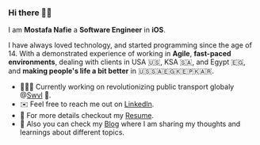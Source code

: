 ### Hi there 👋🏻 

I am **Mostafa Nafie** a **Software Engineer** in **iOS**.

I have always loved technology, and started programming since the age of 14.
With a demonstrated experience of working in **Agile**, **fast-paced environments**, dealing with clients in USA 🇺🇸, KSA 🇸🇦, and Egypt 🇪🇬, and **making people's life a bit better** in 🇺🇸🇸🇦🇪🇬🇰🇪🇵🇰🇦🇷.
<!--
**MostafaNafie/MostafaNafie** is a ✨ _special_ ✨ repository because its `README.md` (this file) appears on your GitHub profile.

Here are some ideas to get you started:

- 🔭 I’m currently working on ...
- 🌱 I’m currently learning ...
- 👯 I’m looking to collaborate on ...
- 🤔 I’m looking for help with ...
- 💬 Ask me about ...
- 📫 How to reach me: ...
- 😄 Pronouns: ...
- ⚡ Fun fact: ...
-->

- 👨🏻‍💻 Currently working on revolutionizing public transport globaly @[Swvl](https://www.swvl.com/) 🚐.
- ✉️ Feel free to reach me out on [LinkedIn](https://www.linkedin.com/in/mostafanafie/).
- 🔖 For more details checkout my [Resume](https://nafie.herokuapp.com/resume.html).
- 📒 Also you can check my [Blog](https://nafie.herokuapp.com/) where I am sharing my thoughts and learnings about different topics.

